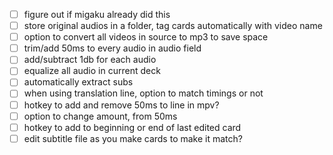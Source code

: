 - [ ] figure out if migaku already did this
- [ ] store original audios in a folder, tag cards automatically with video name
- [ ] option to convert all videos in source to mp3 to save space
- [ ] trim/add 50ms to every audio in audio field
- [ ] add/subtract 1db for each audio
- [ ] equalize all audio in current deck
- [ ] automatically extract subs
- [ ] when using translation line, option to match timings or not
- [ ] hotkey to add and remove 50ms to line in mpv?
- [ ] option to change amount, from 50ms
- [ ] hotkey to add to beginning or end of last edited card
- [ ] edit subtitle file as you make cards to make it match?
